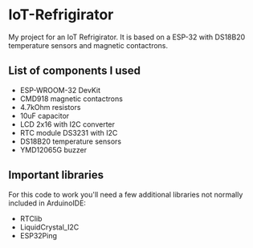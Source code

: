 # IoT-Refrigirator
My project for an IoT Refrigirator. It is based on a ESP-32 with DS18B20 temperature sensors and magnetic contactrons.

## List of components I used
- ESP-WROOM-32 DevKit
- CMD918 magnetic contactrons
- 4.7kOhm resistors
- 10uF capacitor
- LCD 2x16 with I2C converter
- RTC module DS3231 with I2C
- DS18B20 temperature sensors
- YMD12065G buzzer


## Important libraries
For this code to work you'll need a few additional libraries not normally included in ArduinoIDE:
- RTClib
- LiquidCrystal_I2C
- ESP32Ping
